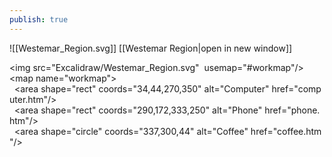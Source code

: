 ```yaml
---
publish: true
---
```

![[Westemar_Region.svg]]
[[Westemar Region|open in new window]]

<img src="Excalidraw/Westemar_Region.svg"  usemap="#workmap"/>    
<map name="workmap">  
  <area shape="rect" coords="34,44,270,350" alt="Computer" href="computer.htm"/>  
  <area shape="rect" coords="290,172,333,250" alt="Phone" href="phone.htm"/>  
  <area shape="circle" coords="337,300,44" alt="Coffee" href="coffee.htm"/>  
</map>